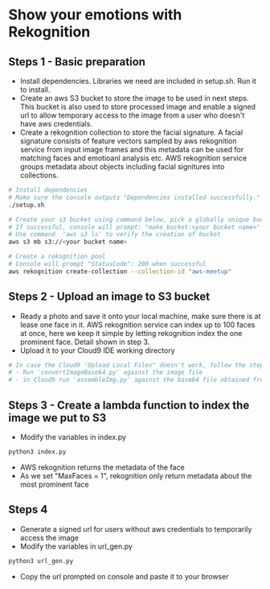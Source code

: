 # Show your emotions with Rekognition
<!-- TODO -->
<!-- Elaboration about the aws services used here S3 Rekognition Lambda -->
## Steps 1 - Basic preparation
 - Install dependencies. Libraries we need are included in setup.sh. Run it to install.
 - Create an aws S3 bucket to store the image to be used in next steps. This bucket is also used to store processed image and enable a signed url to allow temporary access to the image from a user who doesn't have aws credentials. 
 - Create a rekognition collection to store the facial signature. A facial signature consists of feature vectors sampled by aws rekognition service from input image frames and this metadata can be used for matching faces and emotioanl analysis etc. AWS rekognition service groups metadata about objects including facial signitures into collections. 
```bash
# Install dependencies
# Make sure the console outputs "Dependencies installed successfully." 
./setup.sh

# Create your s3 bucket using command below, pick a globally unique bucket name. This bucket name will be used in next steps
# If successful, console will prompt: "make_bucket:<your bucket name>"
# Use command  'aws s3 ls' to verify the creation of bucket
aws s3 mb s3://<your bucket name>

# Create a rekognition pool 
# Console will prompt "StatusCode": 200 when successful
aws rekognition create-collection --collection-id "aws-meetup"
```

## Steps 2 - Upload an image to S3 bucket
 - Ready a photo and save it onto your local machine, make sure there is at lease one face in it. AWS rekognition service can index up to 100 faces at once, here we keep it simple by letting rekognition index the one prominent face. Detail shown in step 3.
 - Upload it to your Cloud9 IDE working directory
 ```bash
# In case the Cloud9 'Upload Local Files" doesn't work, follow the steps below:
# - Run 'convertImageBase64.py' against the image file 
# - in Cloud9 run 'assembleImg.py' against the base64 file obtained from last step
```

## Steps 3 - Create a lambda function to index the image we put to S3 
 - Modify the variables in index.py
```bash
python3 index.py
```
 - AWS rekognition returns the metadata of the face
 - As we set "MaxFaces = 1", rekognition only return metadata about the most prominent face

## Steps 4
 - Generate a signed url for users without aws credentials to temporarily access the image
 - Modify the variables in url_gen.py
```bash
python3 url_gen.py
```
 - Copy the url prompted on console and paste it to your browser